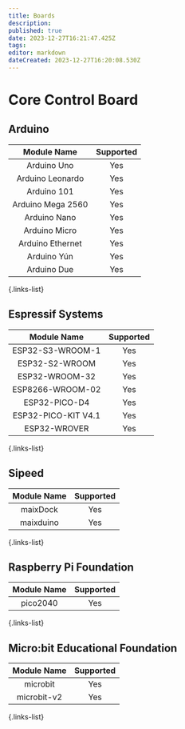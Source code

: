 ```yaml
---
title: Boards
description: 
published: true
date: 2023-12-27T16:21:47.425Z
tags: 
editor: markdown
dateCreated: 2023-12-27T16:20:08.530Z
---
```


# Core Control Board

## Arduino
| Module Name | Supported |
| :----: | :------: |
| Arduino Uno | Yes |
| Arduino Leonardo | Yes |
| Arduino 101 | Yes |
| Arduino Mega 2560 | Yes |
| Arduino Nano | Yes |
| Arduino Micro | Yes |
| Arduino Ethernet | Yes |
| Arduino Yún | Yes |
| Arduino Due | Yes |

{.links-list}

## Espressif Systems

| Module Name | Supported |
| :----: | :------: |
| ESP32-S3-WROOM-1 | Yes |
| ESP32-S2-WROOM | Yes |
| ESP32-WROOM-32 | Yes |
| ESP8266-WROOM-02 | Yes |
| ESP32-PICO-D4 | Yes |
| ESP32-PICO-KIT V4.1 | Yes |
| ESP32-WROVER | Yes |

{.links-list}

## Sipeed

| Module Name | Supported |
| :----: | :------: |
| maixDock | Yes |
| maixduino | Yes |
{.links-list}

## Raspberry Pi Foundation

| Module Name | Supported |
| :----: | :------: |
| pico2040 | Yes |
{.links-list}

## Micro:bit Educational Foundation

| Module Name | Supported |
| :----: | :------: |
| microbit | Yes |
| microbit-v2 | Yes |
{.links-list}
